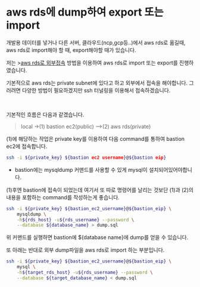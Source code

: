 # aws rds에 dump하여 export 또는 import

개발용 데이터를 넣거나 다른 서버, 클라우드(ncp,gcp등..)에서 aws rds로 옮길때, <br/>
aws rds로 import해야 할 때, export해야할 때가 있습니다. 

저는 >[aws rds로 외부접속](https://github.com/blanccobb/TIL/blob/master/Aws/rds-external-connection.md) 방법을 이용하여 aws rds로 import 또는 export를 진행하였습니다.

기본적으로 aws rds는 private subnet에 있다고 하고 외부에서 접속을 해야합니다. 그러려면 다양한 방법이 필요하겠지만 ssh 터널링을 이용해서 접속하겠습니다. 

<br>

기본적인 흐름은 다음과 같겠습니다.<br/>


> local ->(1) bastion ec2(public) -->(2) aws rds(private) 

(1)에 해당하는 작업은 private key를 이용하여 다음 command를 통하여 bastion ec2에 접속합니다.

```sh
ssh -i ${private_key} ${bastion ec2 username}@${bastion eip}
```
* bastion에는 mysqldump 커맨드를 사용할 수 있게 mysql이 설치되어있어야합니다.

(1)후엔 bastion에 접속이 되었는데 여기서 또 따로 명령어를 날리는 것보단 (1)과 (2)의 내용을 포함하는 command를 작성하는게 좋습니다.

```sh
ssh -i ${private_key} ${bastion_ec2_username}@${bastion_eip} \
    mysqldump \
    -h${rds_host} -u${rds_username} --password \
    --database ${database_name} > dump.sql
```
위 커맨드를 실행하면 bastion에 ${database name}에 dump를 얻을 수 있습니다.

또 아래는 반대로 외부 dump파일을 aws rds로 import 하는 부분입니다.

```sh
ssh -i ${private_key} ${bastion_ec2_username}@${bastion_eip} \
    mysql \
    -h${target_rds_host} -u${rds_username} --password \
    --database ${target_database_name} < dump.sql